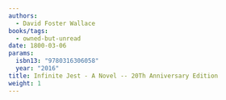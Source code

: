 ```yaml
---
authors:
  - David Foster Wallace
books/tags:
  - owned-but-unread
date: 1800-03-06
params:
  isbn13: "9780316306058"
  year: "2016"
title: Infinite Jest - A Novel -- 20Th Anniversary Edition
weight: 1
---
```


<!--more-->
